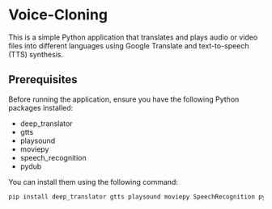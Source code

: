 # Voice-Cloning


This is a simple Python application that translates and plays audio or video files into different languages using Google Translate and text-to-speech (TTS) synthesis.

## Prerequisites

Before running the application, ensure you have the following Python packages installed:

- deep_translator
- gtts
- playsound
- moviepy
- speech_recognition
- pydub

You can install them using the following command:

```bash
pip install deep_translator gtts playsound moviepy SpeechRecognition pydub

